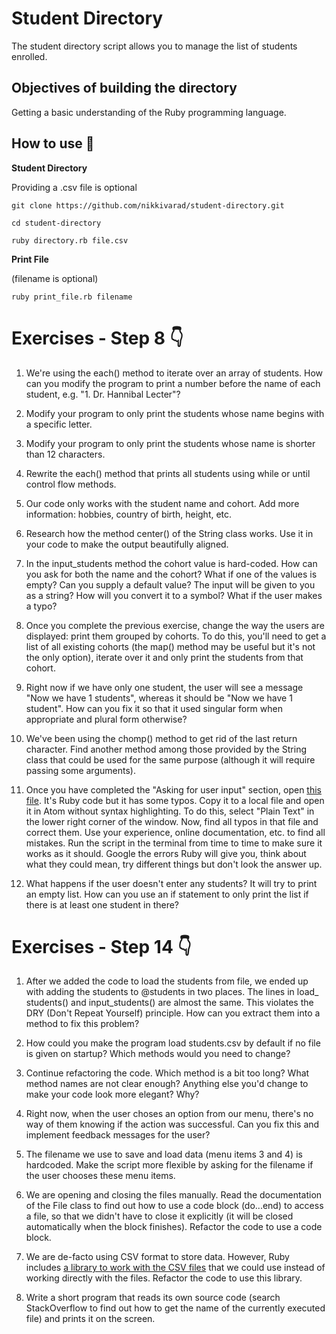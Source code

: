 # Student Directory #

The student directory script allows you to manage the list of students enrolled.

## Objectives of building the directory

Getting a basic understanding of the Ruby programming language.

## How to use :star2:

**Student Directory**

Providing a .csv file is optional

```shell
git clone https://github.com/nikkivarad/student-directory.git

cd student-directory

ruby directory.rb file.csv
```

**Print File**

(filename is optional)

```shell
ruby print_file.rb filename
```

# Exercises - Step 8 :point_down:

1.  We're using the each() method to iterate over an array of students. How can you modify the program to print a number before the name of each student, e.g. "1. Dr. Hannibal Lecter"? 

2.  Modify your program to only print the students whose name begins with a specific letter.
    

3.  Modify your program to only print the students whose name is shorter than 12 characters. 
    
4.  Rewrite the each() method that prints all students using while or until control flow methods.

5.  Our code only works with the student name and cohort. Add more information: hobbies, country of birth, height, etc.

6.  Research how the method center() of the String class works. Use it in your code to make the output beautifully aligned.

7.  In the input_students method the cohort value is hard-coded. How can you ask for both the name and the cohort? What if one of the values is empty? Can you supply a default value? The input will be given to you as a string? How will you convert it to a symbol? What if the user makes a typo?

8.  Once you complete the previous exercise, change the way the users are displayed: print them grouped by cohorts. To do this, you'll need to get a list of all existing cohorts (the  map() method may be useful but it's not the only option), iterate over it and only print the students from that cohort.
    

9.  Right now if we have only one student, the user will see a message "Now we have 1 students", whereas it should be "Now we have 1 student". How can you fix it so that it used singular form when appropriate and plural form otherwise?

10. We've been using the chomp() method to get rid of the last return character. Find another method among those provided by the String class that could be used for the same purpose (although it will require passing some arguments).
    
11. Once you have completed the "Asking for user input" section, open [this file](https://raw.githubusercontent.com/anitacanita/student-directory/master/typos.rb). It's Ruby code but it has some typos. Copy it to a local file and open it in Atom without syntax highlighting. To do this, select "Plain Text" in the lower right corner of the window. Now, find all typos in that file and correct them. Use your experience, online documentation, etc. to find all mistakes. Run the script in the terminal from time to time to make sure it works as it should. Google the errors Ruby will give you, think about what they could mean, try different things but don't look the answer up.

12. What happens if the user doesn't enter any students? It will try to print an empty list. How can you use an if statement to only print the list if there is at least one student in there?   


# Exercises - Step 14 :point_down:

1.  After we added the code to load the students from file, we ended up with adding the students to @students in two places. The lines in load_ students() and  input_students() are almost the same. This violates the DRY (Don't Repeat Yourself) principle. How can you extract them into a method to fix this problem?
    
2.  How could you make the program load students.csv by default if no file is given on startup? Which methods would you need to change?

3.  Continue refactoring the code. Which method is a bit too long? What method names are not clear enough? Anything else you'd change to make your code look more elegant? Why?

4.  Right now, when the user choses an option from our menu, there's no way of them knowing if the action was successful. Can you fix this and implement feedback messages for the user?

5.  The filename we use to save and load data (menu items 3 and 4) is hardcoded. Make the script more flexible by asking for the filename if the user chooses these menu items.

6.  We are opening and closing the files manually. Read the documentation of the File class to find out how to use a code block (do...end) to access a file, so that we didn't have to close it explicitly (it will be closed automatically when the block finishes). Refactor the code to use a code block.
    
7.  We are de-facto using CSV format to store data. However, Ruby includes [a library to work with the CSV files](http://ruby-doc.org/stdlib-2.0.0/libdoc/csv/rdoc/CSV.html) that we could use instead of working directly with the files. Refactor the code to use this library.

8.  Write a short program that reads its own source code (search StackOverflow to find out how to get the name of the currently executed file) and prints it on the screen.